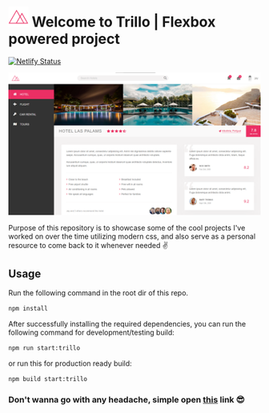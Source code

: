 # <img src="img/favicon.png" width="40px"/> Welcome to Trillo | Flexbox powered project

[![Netlify Status](https://api.netlify.com/api/v1/badges/0c0a437f-75fd-4870-966f-72e3ed07a9ca/deploy-status)](https://app.netlify.com/sites/css-showcase-trillo/deploys)

<img src="img/trillo.png"/>

Purpose of this repository is to showcase some of the cool projects I've worked on over the time utilizing modern css, and also serve as a personal resource to come back to it whenever needed ✌

## Usage
Run the following command in the root dir of this repo.
```bash
npm install
```

After successfully installing the required dependencies, you can
run the following command for development/testing build:

```bash
npm run start:trillo
```
or run this for production ready build:
```bash
npm build start:trillo
```

### Don't wanna go with any headache, simple open [this](https://css-showcase-trillo.netlify.app/) link 😎